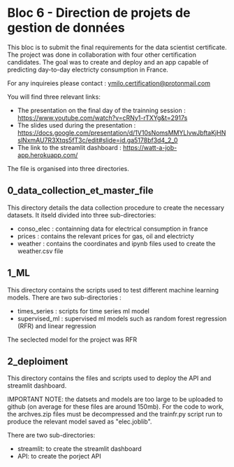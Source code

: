 # Bloc 6 - Direction de projets de gestion de données

This bloc is to submit the final requirements for the data scientist certificate. The project was done in collaboration with four other certification candidates. The goal was to create and deploy and an app capable of predicting day-to-day electricty consumption in France.

For any inquireies please contact : ymilo.certification@protonmail.com

You will find three relevant links:

- The presentation on the final day of the trainning session : https://www.youtube.com/watch?v=cRNy1-rTXYg&t=2917s
- The slides used during the presentation : https://docs.google.com/presentation/d/1V10sNomsMMYLlvwJbftaKjHNslNxmAU7R3Xtqs5fT3c/edit#slide=id.ga5178bf3d4_2_0
- The link to the streamlit dashboard : https://watt-a-job-app.herokuapp.com/

The file is organised into three directories.

## 0_data_collection_et_master_file

This directory details the data collection procedure to create the necessary datasets. It itseld divided into three sub-directories:

- conso_elec : containning data for electrical consumption in france
- prices : contains the relevant prices for gas, oil and electricty
- weather : contains the coordinates and ipynb files used to create the weather.csv file

## 1_ML

This directory contains the scripts used to test different machine learning models. There are two sub-directories :

- times_series : scripts for time series ml model
- supervised_ml : supervised ml models such as random forest regression (RFR) and linear regression

The seclected model for the project was RFR

## 2_deploiment

This directory contains the files and scripts used to deploy the API and streamlit dashboard.

IMPORTANT NOTE: the datsets and models are too large to be uploaded to github (on average for these files are around 150mb). For the code to work, the archves.zip files must be decompressed and the trainfr.py script run to produce the relevant model saved as "elec.joblib".

There are two sub-directories:

- streamlit: to create the streamlit dashboard
- API: to create the porject API



